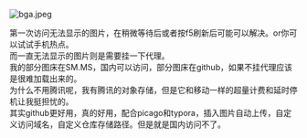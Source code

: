 ![bga.jpeg](https://s2.loli.net/2024/06/19/eWIZrMjYma2Kpu6.jpg)

第一次访问无法显示的图片，在稍微等待后或者按f5刷新后可能可以解决。or你可以试试手机热点。  
而一直无法显示的图片则是需要挂一下代理。  
我的部分图床在SM.MS，国内可以访问，部分图床在github，如果不挂代理应该是很难加载出来的。  
为什么不用腾讯呢，我有腾讯的对象存储，但是它和移动一样的超量计费和延时停机让我挺担忧的。  
其实github更好用，真的好用，配合picago和typora，插入图片自动上传，自定义访问域名，自定义仓库存储路径。但是就是国内访问不了。  
